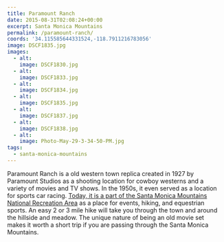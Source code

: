 ```yaml
---
title: Paramount Ranch
date: 2015-08-31T02:08:24+00:00
excerpt: Santa Monica Mountains
permalink: /paramount-ranch/
coords: '34.115585644331524,-118.7911216783056'
image: DSCF1835.jpg
images:
  - alt: 
    image: DSCF1830.jpg
  - alt: 
    image: DSCF1833.jpg
  - alt: 
    image: DSCF1834.jpg
  - alt: 
    image: DSCF1835.jpg
  - alt: 
    image: DSCF1837.jpg
  - alt: 
    image: DSCF1838.jpg
  - alt: 
    image: Photo-May-29-3-34-50-PM.jpg
tags:
  - santa-monica-mountains
---
```

Paramount Ranch is a old western town replica created in 1927 by Paramount Studios as a shooting location for cowboy westerns and a variety of movies and TV shows. In the 1950s, it even served as a location for sports car racing. <a href="&quot;http://www.nps.gov/samo/planyourvisit/paramountranch.htm”">Today, it is a part of the Santa Monica Mountains National Recreation Area</a> as a place for events, hiking, and equestrian sports. An easy 2 or 3 mile hike will take you through the town and around the hillside and meadow. The unique nature of being an old movie set makes it worth a short trip if you are passing through the Santa Monica Mountains.

